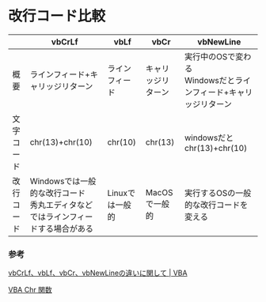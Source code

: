 # 改行コード比較

||vbCrLf|vbLf|vbCr|vbNewLine|
|---|---|---|---|---|
|概要|ラインフィード+キャリッジリターン|ラインフィード|キャリッジリターン|実行中のOSで変わる<br>Windowsだとラインフィード+キャリッジリターン|
|文字コード|chr(13)+chr(10)|chr(10)|chr(13)|windowsだとchr(13)+chr(10)|
|改行コード|Windowsでは一般的な改行コード<br>秀丸エディタなどではラインフィードする場合がある|Linuxでは一般的|MacOSで一般的|実行するOSの一般的な改行コードを変える|

### 参考
[vbCrLf、vbLf、vbCr、vbNewLineの違いに関して \| VBA](http://tooljp.com/windows/chigai/html/Windows/vbCrLf-vbLf-vbCr-vbnewline-chigai.html)

[VBA Chr 関数](https://www.tipsfound.com/vba/05chr)